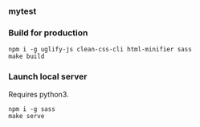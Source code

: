 ### mytest

### Build for production

```shell
npm i -g uglify-js clean-css-cli html-minifier sass
make build
```

### Launch local server

Requires python3.

```shell
npm i -g sass
make serve
```
